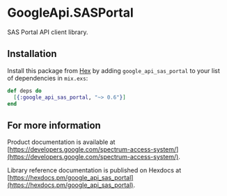# GoogleApi.SASPortal

SAS Portal API client library.



## Installation

Install this package from [Hex](https://hex.pm) by adding
`google_api_sas_portal` to your list of dependencies in `mix.exs`:

```elixir
def deps do
  [{:google_api_sas_portal, "~> 0.6"}]
end
```

## For more information

Product documentation is available at [https://developers.google.com/spectrum-access-system/](https://developers.google.com/spectrum-access-system/).

Library reference documentation is published on Hexdocs at
[https://hexdocs.pm/google_api_sas_portal](https://hexdocs.pm/google_api_sas_portal).
